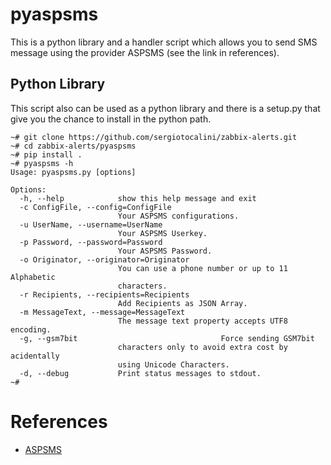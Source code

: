 # pyaspsms
This is a python library and a handler script which allows you to send SMS message using the provider ASPSMS (see the link in references).

## Python Library
This script also can be used as a python library and there is a setup.py that give you the chance to install in the python path.
```
~# git clone https://github.com/sergiotocalini/zabbix-alerts.git
~# cd zabbix-alerts/pyaspsms
~# pip install .
~# pyaspsms -h
Usage: pyaspsms.py [options]

Options:
  -h, --help            show this help message and exit
  -c ConfigFile, --config=ConfigFile
                        Your ASPSMS configurations.
  -u UserName, --username=UserName
                        Your ASPSMS Userkey.
  -p Password, --password=Password
                        Your ASPSMS Password.
  -o Originator, --originator=Originator
                        You can use a phone number or up to 11 Alphabetic
                        characters.
  -r Recipients, --recipients=Recipients
                        Add Recipients as JSON Array.
  -m MessageText, --message=MessageText
                        The message text property accepts UTF8 encoding.
  -g, --gsm7bit                                Force sending GSM7bit
                        characters only to avoid extra cost by acidentally
                        using Unicode Characters.
  -d, --debug           Print status messages to stdout.
~#
```

# References
* [ASPSMS](https://www.aspsms.com/)
